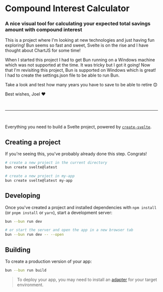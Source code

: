 # Compound Interest Calculator

### A nice visual tool for calculating your expected total savings amount with compound interest

This is a project where I'm looking at new technologies and just having fun exploring! Bun seems so fast and sweet, Svelte is on the rise and I have thought about ChartJS for some time!

When I started this project I had to get Bun running on a Windows machine which was not supported at the time. It was tricky but I got it going!
Now that I'm revisiting this project, Bun is supported on Windows which is great!
I had to create the settings.json file to be able to run Bun.

Take a look and test how many years you have to save to be able to retire 😊
<br>

Best wishes, Joel ❤️

<br>

<hr>



<br>

Everything you need to build a Svelte project, powered by [`create-svelte`](https://github.com/sveltejs/kit/tree/main/packages/create-svelte).

## Creating a project

If you're seeing this, you've probably already done this step. Congrats!

```bash
# create a new project in the current directory
bun create svelte@latest

# create a new project in my-app
bun create svelte@latest my-app
```

## Developing

Once you've created a project and installed dependencies with `npm install` (or `pnpm install` or `yarn`), start a development server:

```bash
bun --bun run dev

# or start the server and open the app in a new browser tab
bun --bun run dev -- --open
```

## Building

To create a production version of your app:

```bash
bun --bun run build
```



> To deploy your app, you may need to install an [adapter](https://kit.svelte.dev/docs/adapters) for your target environment.
